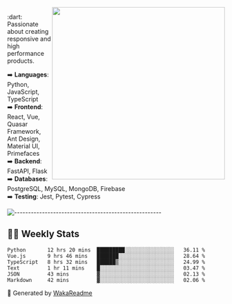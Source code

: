 <img src="https://github-readme-stats.vercel.app/api?username=iguit0&show_icons=true&include_all_commits=true&count_private=true&theme=dracula" min-width="400px" max-width="400px" width="400px" align="right" />

<p align="left"> 
  :dart: Passionate about creating responsive and high performance products.
</p>

<p align="left">
  ➡️ <strong>Languages</strong>: Python, JavaScript, TypeScript<br>
  ➡️ <strong>Frontend</strong>: React, Vue, Quasar Framework, Ant Design, Material UI, Primefaces<br>
  ➡️ <strong>Backend</strong>: FastAPI, Flask<br>
  ➡️ <strong>Databases</strong>: PostgreSQL, MySQL, MongoDB, Firebase<br>
  ➡️ <strong>Testing</strong>: Jest, Pytest, Cypress<br>
</p>

![-----------------------------------------------------](https://raw.githubusercontent.com/andreasbm/readme/master/assets/lines/vintage.png)

## :man_technologist: Weekly Stats
<!--START_SECTION:waka-->

```text
Python       12 hrs 20 mins  █████████░░░░░░░░░░░░░░░░   36.11 %
Vue.js       9 hrs 46 mins   ███████░░░░░░░░░░░░░░░░░░   28.64 %
TypeScript   8 hrs 32 mins   ██████▒░░░░░░░░░░░░░░░░░░   24.99 %
Text         1 hr 11 mins    █░░░░░░░░░░░░░░░░░░░░░░░░   03.47 %
JSON         43 mins         ▓░░░░░░░░░░░░░░░░░░░░░░░░   02.13 %
Markdown     42 mins         ▓░░░░░░░░░░░░░░░░░░░░░░░░   02.06 %
```

<!--END_SECTION:waka-->

🚀 Generated by [WakaReadme](https://github.com/athul/waka-readme)
